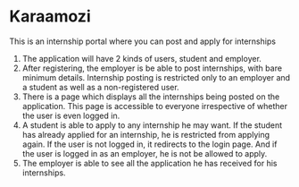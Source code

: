 # Karaamozi
This is an internship portal where you can post and apply for internships

1. The application will have 2 kinds of users, student and employer.
2. After registering, the employer is be able to post internships, with bare minimum details. Internship posting is restricted only to an employer and a student as well as a non-registered user.
3. There is a page which displays all the internships being posted on the application. This page is accessible to everyone irrespective of whether the user is even logged in.
4. A student is able to apply to any internship he may want. If the student has already applied for an internship, he is restricted from applying again. If the user is not logged in, it redirects to the login page. And if the user is logged in as an employer, he is not be allowed to apply.
5. The employer is able to see all the application he has received for his internships.
